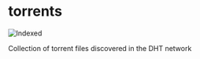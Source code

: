 torrents 
========
![Indexed](https://img.shields.io/badge/indexed-116106-blue)

Collection of torrent files discovered in the DHT network
